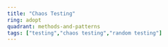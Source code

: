 ```yaml
---
title: "Chaos Testing"
ring: adopt
quadrant: methods-and-patterns
tags: ["testing","chaos testing","random testing"]
---
```



